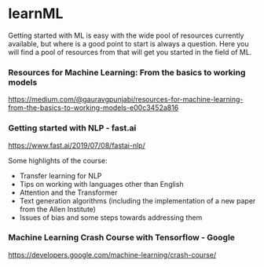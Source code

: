 # learnML

Getting started with ML is easy with the wide pool of resources currently available, but where is a good point to start is always a question. Here you will find a pool of resources from that will get you started in the field of ML.

### Resources for Machine Learning: From the basics to working models
https://medium.com/@gauravgpunjabi/resources-for-machine-learning-from-the-basics-to-working-models-e00c3452a816

### Getting started with NLP - fast.ai
https://www.fast.ai/2019/07/08/fastai-nlp/

Some highlights of the course:
- Transfer learning for NLP
- Tips on working with languages other than English
- Attention and the Transformer
- Text generation algorithms (including the implementation of a new paper from the Allen Institute)
- Issues of bias and some steps towards addressing them

### Machine Learning Crash Course with Tensorflow - Google
https://developers.google.com/machine-learning/crash-course/
